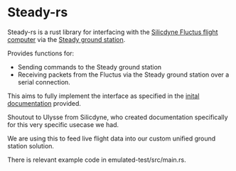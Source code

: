 # Steady-rs

Steady-rs is a rust library for interfacing with the [Silicdyne Fluctus flight computer](https://silicdyne.net/fluctus/) via the [Steady ground station](https://silicdyne.net/steadyblue/).

Provides functions for:
- Sending commands to the Steady ground station
- Receiving packets from the Fluctus via the Steady ground station over a serial connection.

This aims to fully implement the interface as specified in the [inital documentation](http://silicdyne.net//resources/docs/fluctus_sgs_interface_protocol_1_7b.pdf) provided.

Shoutout to Ulysse from Silicdyne, who created documentation specifically for this very specific usecase we had.

We are using this to feed live flight data into our custom unified ground station solution.

There is relevant example code in emulated-test/src/main.rs.